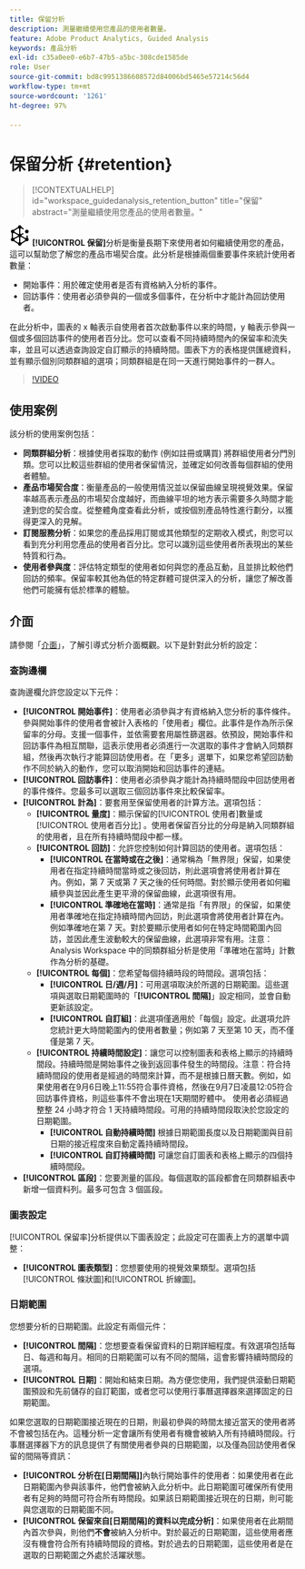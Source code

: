```yaml
---
title: 保留分析
description: 測量繼續使用您產品的使用者數量。
feature: Adobe Product Analytics, Guided Analysis
keywords: 產品分析
exl-id: c35a0ee0-e6b7-47b5-a5bc-308cde1585de
role: User
source-git-commit: bd8c9951386608572d84006bd5465e57214c56d4
workflow-type: tm+mt
source-wordcount: '1261'
ht-degree: 97%

---
```


# 保留分析 {#retention}

<!-- markdownlint-disable MD034 -->

>[!CONTEXTUALHELP]
>id="workspace_guidedanalysis_retention_button"
>title="保留"
>abstract="測量繼續使用您產品的使用者數量。"

<!-- markdownlint-enable MD034 -->

![保留](/help/assets/icons/Retention.svg) **[!UICONTROL 保留]**&#x200B;分析是衡量長期下來使用者如何繼續使用您的產品，這可以幫助您了解您的產品市場契合度。此分析是根據兩個重要事件來統計使用者數量：

* 開始事件：用於確定使用者是否有資格納入分析的事件。
* 回訪事件：使用者必須參與的一個或多個事件，在分析中才能計為回訪使用者。

在此分析中，圖表的 x 軸表示自使用者首次啟動事件以來的時間，y 軸表示參與一個或多個回訪事件的使用者百分比。您可以查看不同持續時間內的保留率和流失率，並且可以透過查詢設定自訂顯示的持續時間。圖表下方的表格提供匯總資料，並有顯示個別同類群組的選項；同類群組是在同一天進行開始事件的一群人。

>[!VIDEO](https://video.tv.adobe.com/v/3430503/?quality=12&learn=on)


## 使用案例

該分析的使用案例包括：

* **同類群組分析**：根據使用者採取的動作 (例如註冊或購買) 將群組使用者分門別類。您可以比較這些群組的使用者保留情況，並確定如何改善每個群組的使用者體驗。
* **產品市場契合度**：衡量產品的一般使用情況並以保留曲線呈現視覺效果。保留率越高表示產品的市場契合度越好，而曲線平坦的地方表示需要多久時間才能達到您的契合度。從整體角度查看此分析，或按個別產品特性進行劃分，以獲得更深入的見解。
* **訂閱服務分析**：如果您的產品採用訂閱或其他類型的定期收入模式，則您可以看到充分利用您產品的使用者百分比。您可以識別這些使用者所表現出的某些特質和行為。
* **使用者參與度**：評估特定類型的使用者如何與您的產品互動，且並排比較他們回訪的頻率。保留率較其他為低的特定群體可提供深入的分析，讓您了解改善他們可能擁有低於標準的體驗。

## 介面

請參閱「[介面](../overview.md#interface)」，了解引導式分析介面概觀。以下是針對此分析的設定：

### 查詢邊欄

查詢邊欄允許您設定以下元件：

* **[!UICONTROL 開始事件]**：使用者必須參與才有資格納入您分析的事件條件。參與開始事件的使用者會被計入表格的「使用者」欄位。此事件是作為所示保留率的分母。支援一個事件，並依需要套用屬性篩選器。依預設，開始事件和回訪事件為相互關聯，這表示使用者必須進行一次選取的事件才會納入同類群組，然後再次執行才能算回訪使用者。在「更多」選單下，如果您希望回訪動作不同於納入的動作，您可以取消開始和回訪事件的連結。
* **[!UICONTROL 回訪事件]**：使用者必須參與才能計為持續時間段中回訪使用者的事件條件。您最多可以選取三個回訪事件來比較保留率。
* **[!UICONTROL 計為]**：要套用至保留使用者的計算方法。選項包括：
   * **[!UICONTROL 量度]**：顯示保留的[!UICONTROL 使用者]數量或[!UICONTROL 使用者百分比] 。使用者保留百分比的分母是納入同類群組的使用者，且在所有持續時間段中都一樣。
   * **[!UICONTROL 回訪]**：允許您控制如何計算回訪的使用者。選項包括：
      * **[!UICONTROL 在當時或在之後]**：通常稱為「無界限」保留，如果使用者在指定持續時間當時或之後回訪，則此選項會將使用者計算在內。例如，第 7 天或第 7 天之後的任何時間。對於顯示使用者如何繼續參與並因此產生更平滑的保留曲線，此選項很有用。
      * **[!UICONTROL 準確地在當時]**：通常是指「有界限」的保留，如果使用者準確地在指定持續時間內回訪，則此選項會將使用者計算在內。例如準確地在第 7 天。對於要顯示使用者如何在特定時間範圍內回訪，並因此產生波動較大的保留曲線，此選項非常有用。注意：Analysis Workspace 中的同類群組分析是使用「準確地在當時」計數作為分析的基礎。
   * **[!UICONTROL 每個]**：您希望每個持續時段的時間段。選項包括：
      * **[!UICONTROL 日/週/月]**：可用選項取決於所選的日期範圍。這些選項與選取日期範圍時的「**[!UICONTROL 間隔]**」設定相同，並會自動更新該設定。
      * **[!UICONTROL 自訂組]**：此選項僅適用於「每個」設定。此選項允許您統計更大時間範圍內的使用者數量；例如第 7 天至第 10 天，而不僅僅是第 7 天。
   * **[!UICONTROL 持續時間設定]**：讓您可以控制圖表和表格上顯示的持續時間段。持續時間是開始事件之後到返回事件發生的時間段。注意：符合持續時間段的使用者是經過的時間來計算，而不是根據日曆天數。例如，如果使用者在9月6日晚上11:55符合事件資格，然後在9月7日凌晨12:05符合回訪事件資格，則這些事件不會出現在1天期間貯體中。 使用者必須經過整整 24 小時才符合 1 天持續時間段。可用的持續時間段取決於您設定的日期範圍。
      * **[!UICONTROL 自動持續時間]** 根據日期範圍長度以及日期範圍與目前日期的接近程度來自動定義持續時間段。
      * **[!UICONTROL 自訂持續時間]** 可讓您自訂圖表和表格上顯示的四個持續時間段。
* **[!UICONTROL 區段]**：您要測量的區段。每個選取的區段都會在同類群組表中新增一個資料列。最多可包含 3 個區段。

### 圖表設定

[!UICONTROL 保留率]分析提供以下圖表設定；此設定可在圖表上方的選單中調整：

* **[!UICONTROL 圖表類型]**：您想要使用的視覺效果類型。選項包括[!UICONTROL 條狀圖]和[!UICONTROL 折線圖]。

### 日期範圍

您想要分析的日期範圍。此設定有兩個元件：

* **[!UICONTROL 間隔]**：您想要查看保留資料的日期詳細程度。有效選項包括每日、每週和每月。相同的日期範圍可以有不同的間隔，這會影響持續時間段的選項。
* **[!UICONTROL 日期]**：開始和結束日期。為方便您使用，我們提供滾動日期範圍預設和先前儲存的自訂範圍，或者您可以使用行事曆選擇器來選擇固定的日期範圍。

如果您選取的日期範圍接近現在的日期，則最初參與的時間太接近當天的使用者將不會被包括在內。這種分析一定會讓所有使用者有機會被納入所有持續時間段。行事曆選擇器下方的訊息提供了有關使用者參與的日期範圍，以及僅為回訪使用者保留的間隔等資訊：

* **[!UICONTROL 分析在[日期間隔]]**&#x200B;內執行開始事件的使用者：如果使用者在此日期範圍內參與該事件，他們會被納入此分析中。此日期範圍可確保所有使用者有足夠的時間可符合所有時間段。如果該日期範圍接近現在的日期，則可能與您選取的日期範圍不同。
* **[!UICONTROL 保留來自[日期間隔]的資料以完成分析]**：如果使用者在此期間內首次參與，則他們&#x200B;**不會**&#x200B;被納入分析中。對於最近的日期範圍，這些使用者應沒有機會符合所有持續時間段的資格。對於過去的日期範圍，這些使用者是在選取的日期範圍之外處於活躍狀態。

<!--
## Example

See below for an example of the analysis.

![Retention](../assets/retention.png)

-->